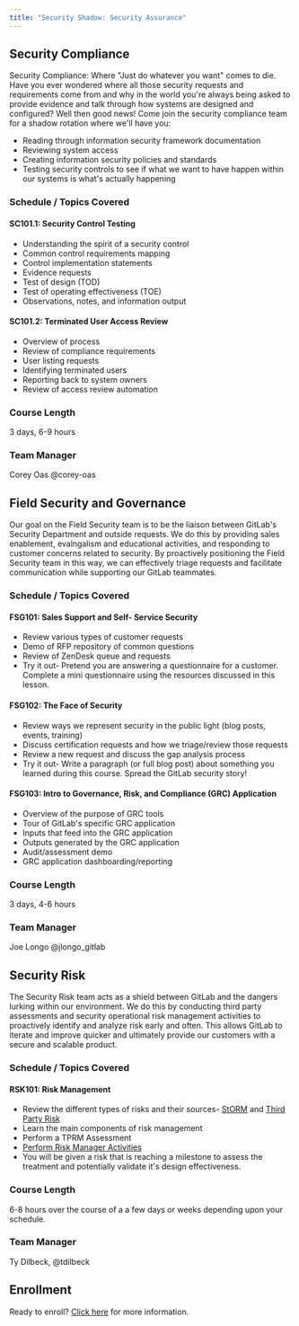 ```yaml
---
title: "Security Shadow: Security Assurance"
---
```


## Security Compliance

Security Compliance: Where "Just do whatever you want" comes to die.
Have you ever wondered where all those security requests and requirements come from and why in the world you're always being asked to provide evidence and talk through how systems are designed and configured? Well then good news! Come join the security compliance team for a shadow rotation where we'll have you:

- Reading through information security framework documentation
- Reviewing system access
- Creating information security policies and standards
- Testing security controls to see if what we want to have happen within our systems is what's actually happening

### Schedule / Topics Covered

#### SC101.1: Security Control Testing

- Understanding the spirit of a security control
- Common control requirements mapping
- Control implementation statements
- Evidence requests
- Test of design (TOD)
- Test of operating effectiveness (TOE)
- Observations, notes, and information output

#### SC101.2: Terminated User Access Review

- Overview of process
- Review of compliance requirements
- User listing requests
- Identifying terminated users
- Reporting back to system owners
- Review of access review automation

### Course Length

3 days, 6-9 hours

### Team Manager

Corey Oas @corey-oas

## Field Security and Governance

Our goal on the Field Security team is to be the liaison between GitLab's Security Department and outside requests. We do this by providing sales enablement, evalngalism and educational activities, and responding to customer concerns related to security. By proactively positioning the Field Security team in this way, we can effectively triage requests and facilitate communication while supporting our GitLab teammates.

### Schedule / Topics Covered

#### FSG101: Sales Support and Self- Service Security

- Review various types of customer requests
- Demo of RFP repository of common questions
- Review of ZenDesk queue and requests
- Try it out- Pretend you are answering a questionnaire for a customer. Complete a mini questionnaire using the resources discussed in this lesson.

#### FSG102: The Face of Security

- Review ways we represent security in the public light (blog posts, events, training)
- Discuss certification requests and how we triage/review those requests
- Review a new request and discuss the gap analysis process
- Try it out- Write a paragraph (or full blog post) about something you learned during this course. Spread the GitLab security story!

#### FSG103: Intro to Governance, Risk, and Compliance (GRC) Application

- Overview of the purpose of GRC tools
- Tour of GitLab's specific GRC application
- Inputs that feed into the GRC application
- Outputs generated by the GRC application
- Audit/assessment demo
- GRC application dashboarding/reporting

### Course Length

3 days, 4-6 hours

### Team Manager

Joe Longo @jlongo_gitlab

## Security Risk

The Security Risk team acts as a shield between GitLab and the dangers lurking within our environment. We do this by conducting third party assessments and security operational risk management activities to proactively identify and analyze risk early and often. This allows GitLab to iterate and improve quicker and ultimately provide our customers with a secure and scalable product.

### Schedule / Topics Covered

#### RSK101: Risk Management

- Review the different types of risks and their sources- [StORM](/handbook/security/security-assurance/security-risk/storm-program/) and [Third Party Risk](/handbook/security/security-assurance/security-risk/third-party-risk-management/)
- Learn the main components of risk management
- Perform a TPRM Assessment
- [Perform Risk Manager Activities](https://gitlab.com/gitlab-com/gl-security/security-assurance/security-risk-team/storm/-/blob/master/.gitlab/issue_templates/storm-shadow.md)
- You will be given a risk that is reaching a milestone to assess the treatment and potentially validate it's design effectiveness.

### Course Length

6-8 hours over the course of a a few days or weeks depending upon your schedule.

### Team Manager

Ty Dilbeck, @tdilbeck

## Enrollment

Ready to enroll? [Click here](/handbook/security/security-shadow/) for more information.
